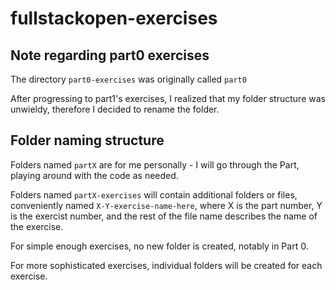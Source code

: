 # fullstackopen-exercises

## Note regarding part0 exercises

The directory `part0-exercises` was originally called `part0`

After progressing to part1's exercises, I realized that my folder structure was unwieldy, therefore I decided to rename the folder.

## Folder naming structure

Folders named `partX` are for me personally - I will go through the Part, playing around with the code as needed.

Folders named `partX-exercises` will contain additional folders or files, conveniently named `X-Y-exercise-name-here`, where X is the part number, Y is the exercist number, and the rest of the file name describes the name of the exercise. 

For simple enough exercises, no new folder is created, notably in Part 0.

For more sophisticated exercises, individual folders will be created for each exercise.